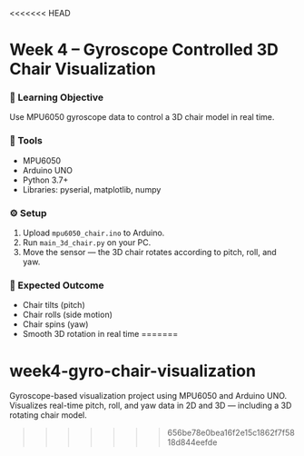 <<<<<<< HEAD
# Week 4 – Gyroscope Controlled 3D Chair Visualization

### 🎯 Learning Objective
Use MPU6050 gyroscope data to control a 3D chair model in real time.

### 🧰 Tools
- MPU6050
- Arduino UNO
- Python 3.7+
- Libraries: pyserial, matplotlib, numpy

### ⚙️ Setup
1. Upload `mpu6050_chair.ino` to Arduino.
2. Run `main_3d_chair.py` on your PC.
3. Move the sensor — the 3D chair rotates according to pitch, roll, and yaw.

### 🧩 Expected Outcome
- Chair tilts (pitch)
- Chair rolls (side motion)
- Chair spins (yaw)
- Smooth 3D rotation in real time
=======
# week4-gyro-chair-visualization
Gyroscope-based visualization project using MPU6050 and Arduino UNO. Visualizes real-time pitch, roll, and yaw data in 2D and 3D — including a 3D rotating chair model.
>>>>>>> 656be78e0bea16f2e15c1862f7f5818d844eefde

